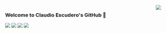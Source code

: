 
<a href="#">
<img align="right" src="https://github-readme-stats.vercel.app/api?username=escudero&show_icons=true&hide_border=true&icon_color=586069&title_color=a0a9af">
</a>

### Welcome to Claudio Escudero's GitHub 👋

![](https://img.shields.io/badge/-Python-3776AB?style=flat-square&logo=Python&logoColor=fff)
![](https://img.shields.io/badge/-TensorFlow-FF6F00?style=flat-square&logo=TensorFlow&logoColor=fff)
![](https://img.shields.io/badge/-Linux-FCC624?style=flat-square&logo=linux&logoColor=fff)
![](https://img.shields.io/badge/-Docker-2496ED?style=flat-square&logo=docker&logoColor=fff)

<!--
**maudzung/maudzung** is a ✨ _special_ ✨ repository because its `README.md` (this file) appears on your GitHub profile.

Here are some ideas to get you started:

- 🔭 I’m currently working on ...
- 🌱 I’m currently learning ...
- 👯 I’m looking to collaborate on ...
- 🤔 I’m looking for help with ...
- 💬 Ask me about ...
- 📫 How to reach me: ...
- 😄 Pronouns: ...
- ⚡ Fun fact: ...
-->

<!--
**escudero/escudero** is a ✨ _special_ ✨ repository because its `README.md` (this file) appears on your GitHub profile.

Here are some ideas to get you started:

- 🔭 I’m currently working on ...
- 🌱 I’m currently learning ...
- 👯 I’m looking to collaborate on ...
- 🤔 I’m looking for help with ...
- 💬 Ask me about ...
- 📫 How to reach me: ...
- 😄 Pronouns: ...
- ⚡ Fun fact: ...
-->
